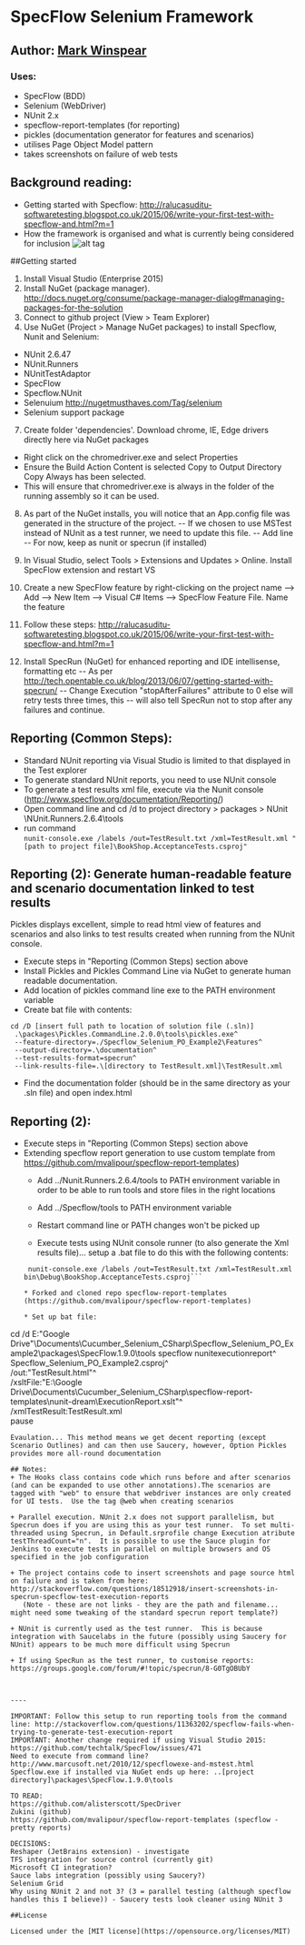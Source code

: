 # SpecFlow Selenium Framework 

## Author: [Mark Winspear](https://github.com/markwinspear)

### Uses:  
+ SpecFlow (BDD)
+ Selenium (WebDriver)
+ NUnit 2.x
+ specflow-report-templates (for reporting) 
+ pickles (documentation generator for features and scenarios)
+ utilises Page Object Model pattern
+ takes screenshots on failure of web tests

## Background reading: 
* Getting started with Specflow: http://ralucasuditu-softwaretesting.blogspot.co.uk/2015/06/write-your-first-test-with-specflow-and.html?m=1
* How the framework is organised and what is currently being considered for inclusion ![alt tag](https://github.com/markwinspear/specflow-selenium-framework/blob/master/Specflow_Selenium_PO_Example2/Test_Automation_Framework.vsdx)

##Getting started
1. Install Visual Studio (Enterprise 2015)
2. Install NuGet (package manager). http://docs.nuget.org/consume/package-manager-dialog#managing-packages-for-the-solution
3. Connect to github project (View > Team Explorer)
4. Use NuGet (Project > Manage NuGet packages) to install Specflow, Nunit and Selenium:
  * NUnit 2.6.47
  * NUnit.Runners 
  * NUnitTestAdaptor
  * SpecFlow
  * Specflow.NUnit
  * Selenuium http://nugetmusthaves.com/Tag/selenium
  * Selenium support package 
  
7. Create folder 'dependencies'.  Download chrome, IE, Edge drivers directly here via NuGet packages 
  * Right click on the chromedriver.exe and select Properties
  * Ensure the Build Action Content is selected  Copy to Output Directory Copy Always has been selected. 
  * This will ensure that chromedriver.exe is always in the folder of the running assembly so it can be used.

8. As part of the NuGet installs,  you will notice that an App.config file was generated in the structure of the project. 
-- If we chosen to use MSTest instead of NUnit as a test runner, we need to update this file.
-- Add line  <unitTestProvider name="MsTest.2015" />
-- For now, keep as nunit or specrun (if installed)

9. In Visual Studio, select Tools > Extensions and Updates > Online.  Install SpecFlow extension and restart VS

10. Create a new SpecFlow feature by right-clicking on the project name --> Add --> New Item --> Visual C# Items --> SpecFlow Feature File. Name the feature

11. Follow these steps: http://ralucasuditu-softwaretesting.blogspot.co.uk/2015/06/write-your-first-test-with-specflow-and.html?m=1

12. Install SpecRun (NuGet) for enhanced reporting and IDE intellisense, formatting etc
-- As per http://tech.opentable.co.uk/blog/2013/06/07/getting-started-with-specrun/
-- Change Execution "stopAfterFailures" attribute to 0 else will retry tests three times, this 
-- will also tell SpecRun not to stop after any failures and continue.

## Reporting (Common Steps): 
+ Standard NUnit reporting via Visual Studio is limited to that displayed in the Test explorer
+ To generate standard NUnit reports, you need to use NUnit console
+ To generate a test results xml file, execute via the Nunit console (http://www.specflow.org/documentation/Reporting/)
+ Open command line and cd /d to project directory  > packages > NUnit \NUnit.Runners.2.6.4\tools
+ run command  
```nunit-console.exe /labels /out=TestResult.txt /xml=TestResult.xml "[path to project file]\BookShop.AcceptanceTests.csproj"```

## Reporting (2): Generate human-readable feature and scenario documentation linked to test results
Pickles displays excellent, simple to read html view of features and scenarios and also links to test results created when running from the NUnit console.
+ Execute steps in "Reporting (Common Steps) section above
+ Install Pickles and Pickles Command Line via NuGet to generate human readable documentation.
+ Add location of pickles command line exe to the PATH environment variable
+ Create bat file with contents:  
```
cd /D [insert full path to location of solution file (.sln)]  
 .\packages\Pickles.CommandLine.2.0.0\tools\pickles.exe^  
 --feature-directory=./Specflow_Selenium_PO_Example2\Features^  
 --output-directory=.\documentation^  
 --test-results-format=specrun^  
 --link-results-file=.\[directory to TestResult.xml]\TestResult.xml
```
+ Find the documentation folder (should be in the same directory as your .sln file) and open index.html

## Reporting (2):
+ Execute steps in "Reporting (Common Steps) section above
+ Extending specflow report generation to use custom template from https://github.com/mvalipour/specflow-report-templates)
   * Add ../Nunit.Runners.2.6.4/tools to PATH environment variable in order to be able to run tools and store files in the right locations
  * Add ../Specflow/tools to PATH environment variable
  * Restart command line or PATH changes won't be picked up
  
  * Execute tests using NUnit console runner (to also generate the Xml results file)... setup a .bat file to do this with the following contents:
  ```cd /d [project directory(which contains the bin folder)]^
   nunit-console.exe /labels /out=TestResult.txt /xml=TestResult.xml bin\Debug\BookShop.AcceptanceTests.csproj```

  * Forked and cloned repo specflow-report-templates (https://github.com/mvalipour/specflow-report-templates)

  * Set up bat file:
    ```
cd /d E:\"Google Drive"\Documents\Cucumber_Selenium_CSharp\Specflow_Selenium_PO_Example2\packages\SpecFlow.1.9.0\tools  specflow nunitexecutionreport^  
 Specflow_Selenium_PO_Example2.csproj^  
 /out:"TestResult.html"^  
 /xsltFile:"E:\Google Drive\Documents\Cucumber_Selenium_CSharp\specflow-report-templates\nunit-dream\ExecutionReport.xslt"^  
 /xmlTestResult:TestResult.xml  
pause
```	
Evaulation... This method means we get decent reporting (except Scenario Outlines) and can then use Saucery, however, Option Pickles provides more all-round documentation

## Notes:
+ The Hooks class contains code which runs before and after scenarios (and can be expanded to use other annotations).The scenarios are tagged with "web" to ensure that webdriver instances are only created for UI tests.  Use the tag @web when creating scenarios

+ Parallel execution. NUnit 2.x does not support parallelism, but Specrun does if you are using this as your test runner.  To set multi-threaded using Specrun, in Default.srprofile change Execution atribute testThreadCount="n".  It is possible to use the Sauce plugin for Jenkins to execute tests in parallel on multiple browsers and OS specified in the job configuration
	
+ The project contains code to insert screenshots and page source html on failure and is taken from here: http://stackoverflow.com/questions/18512918/insert-screenshots-in-specrun-specflow-test-execution-reports
   (Note - these are not links - they are the path and filename... might need some tweaking of the standard specrun report template?)

+ NUnit is currently used as the test runner.  This is because integration with Saucelabs in the future (possibly using Saucery for NUnit) appears to be much more difficult using Specrun

+ If using SpecRun as the test runner, to customise reports: https://groups.google.com/forum/#!topic/specrun/8-G0TgOBUbY


	 
----

IMPORTANT: Follow this setup to run reporting tools from the command line: http://stackoverflow.com/questions/11363202/specflow-fails-when-trying-to-generate-test-execution-report
IMPORTANT: Another change required if using Visual Studio 2015: https://github.com/techtalk/SpecFlow/issues/471
Need to execute from command line?  http://www.marcusoft.net/2010/12/specflowexe-and-mstest.html
Specflow.exe if installed via NuGet ends up here: ..[project directory]\packages\SpecFlow.1.9.0\tools

TO READ:
https://github.com/alisterscott/SpecDriver
Zukini (github)
https://github.com/mvalipour/specflow-report-templates (specflow - pretty reports)

DECISIONS:
Reshaper (JetBrains extension) - investigate
TFS integration for source control (currently git)
Microsoft CI integration?
Sauce labs integration (possibly using Saucery?)
Selenium Grid
Why using NUnit 2 and not 3? (3 = parallel testing (although specflow handles this I believe)) - Saucery tests look cleaner using NUnit 3

##License

Licensed under the [MIT license](https://opensource.org/licenses/MIT)
